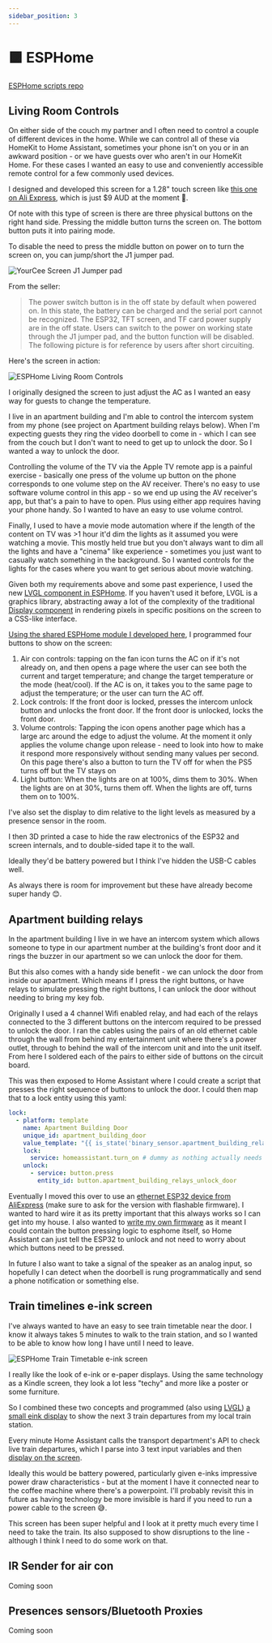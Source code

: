 ```yaml
---
sidebar_position: 3
---
```


# 🟪 ESPHome

[ESPHome scripts repo](https://github.com/Samywamy10/esphome-scripts)

## Living Room Controls
On either side of the couch my partner and I often need to control a couple of different devices in the home. While we can control all of these via HomeKit to Home Assistant, sometimes your phone isn't on you or in an awkward position - or we have guests over who aren't in our HomeKit Home. For these cases I wanted an easy to use and conveniently accessible remote control for a few commonly used devices.

I designed and developed this screen for a 1.28" touch screen like [this one on Ali Express](https://www.aliexpress.com/item/1005005952879057.html?algo_pvid=2f89163d-82d7-43ea-a8b5-50c155c70cc0&algo_exp_id=2f89163d-82d7-43ea-a8b5-50c155c70cc0-0&pdp_npi=4@dis!AUD!19.98!12.39!!!13.38!8.30!@2140d2dc17248511797392848e0db9!12000035566548050!sea!AU!2612975283!X&curPageLogUid=K2GqyHuYsMWy&utparam-url=scene:search%7Cquery_from:), which is just $9 AUD at the moment 🤯.

Of note with this type of screen is there are three physical buttons on the right hand side. Pressing the middle button turns the screen on. The bottom button puts it into pairing mode.

To disable the need to press the middle button on power on to turn the screen on, you can jump/short the J1 jumper pad.

![YourCee Screen J1 Jumper pad](./img/yourcee-screen-j1.jpeg)

From the seller:
> The power switch button is in the off state by default when powered on. In this state, the battery can be charged and the serial port cannot be recognized. The ESP32, TFT screen, and TF card power supply are in the off state. Users can switch to the power on working state through the J1 jumper pad, and the button function will be disabled. The following picture is for reference by users after short circuiting.

Here's the screen in action:

![ESPHome Living Room Controls](./img/esphome-living-room-controls.JPG)

I originally designed the screen to just adjust the AC as I wanted an easy way for guests to change the temperature.

I live in an apartment building and I'm able to control the intercom system from my phone (see project on Apartment building relays below). When I'm expecting guests they ring the video doorbell to come in - which I can see from the couch but I don't want to need to get up to unlock the door. So I wanted a way to unlock the door.

Controlling the volume of the TV via the Apple TV remote app is a painful exercise - basically one press of the volume up button on the phone corresponds to one volume step on the AV receiver. There's no easy to use software volume control in this app - so we end up using the AV receiver's app, but that's a pain to have to open. Plus using either app requires having your phone handy. So I wanted to have an easy to use volume control.

Finally, I used to have a movie mode automation where if the length of the content on TV was >1 hour it'd dim the lights as it assumed you were watching a movie. This mostly held true but you don't always want to dim all the lights and have a "cinema" like experience - sometimes you just want to casually watch something in the background. So I wanted controls for the lights for the cases where you want to get serious about movie watching.

Given both my requirements above and some past experience, I used the new [LVGL component in ESPHome](https://esphome.io/components/lvgl/). If you haven't used it before, LVGL is a graphics library, abstracting away a lot of the complexity of the traditional [Display component](https://esphome.io/components/display/#display-component) in rendering pixels in specific positions on the screen to a CSS-like interface.

[Using the shared ESPHome module I developed here](https://github.com/Samywamy10/esphome-scripts/blob/main/shared_living-room-controls.yaml), I programmed four buttons to show on the screen:
1. Air con controls: tapping on the fan icon turns the AC on if it's not already on, and then opens a page where the user can see both the current and target temperature; and change the target temperature or the mode (heat/cool). If the AC is on, it takes you to the same page to adjust the temperature; or the user can turn the AC off.
2. Lock controls: If the front door is locked, presses the intercom unlock button and unlocks the front door. If the front door is unlocked, locks the front door.
3. Volume controls: Tapping the icon opens another page which has a large arc around the edge to adjust the volume. At the moment it only applies the volume change upon release - need to look into how to make it respond more responsively without sending many values per second. On this page there's also a button to turn the TV off for when the PS5 turns off but the TV stays on
4. Light button: When the lights are on at 100%, dims them to 30%. When the lights are on at 30%, turns them off. When the lights are off, turns them on to 100%.

I've also set the display to dim relative to the light levels as measured by a presence sensor in the room.

I then 3D printed a case to hide the raw electronics of the ESP32 and screen internals, and to double-sided tape it to the wall.

Ideally they'd be battery powered but I think I've hidden the USB-C cables well.

As always there is room for improvement but these have already become super handy 😊.

## Apartment building relays

In the apartment building I live in we have an intercom system which allows someone to type in our apartment number at the building's front door and it rings the buzzer in our apartment so we can unlock the door for them.

But this also comes with a handy side benefit - we can unlock the door from inside our apartment. Which means if I press the right buttons, or have relays to simulate pressing the right buttons, I can unlock the door without needing to bring my key fob.

Originally I used a 4 channel Wifi enabled relay, and had each of the relays connected to the 3 different buttons on the intercom required to be pressed to unlock the door. I ran the cables using the pairs of an old ethernet cable through the wall from behind my entertainment unit where there's a power outlet, through to behind the wall of the intercom unit and into the unit itself. From here I soldered each of the pairs to either side of buttons on the circuit board.

This was then exposed to Home Assistant where I could create a script that presses the right sequence of buttons to unlock the door. I could then map that to a lock entity using this yaml:

```yaml
lock:
  - platform: template
    name: Apartment Building Door
    unique_id: apartment_building_door 
    value_template: "{{ is_state('binary_sensor.apartment_building_relays_is_unlocking', 'off') }}"
    lock:
      service: homeassistant.turn_on # dummy as nothing actually needs to happen here as this is more like a momentary press
    unlock:
      - service: button.press
        entity_id: button.apartment_building_relays_unlock_door
```

Eventually I moved this over to use an [ethernet ESP32 device from AliExpress](https://www.aliexpress.com/item/4000091488766.html?spm=a2g0o.order_list.order_list_main.43.69101802kwi8gN) (make sure to ask for the version with flashable firmware). I wanted to hard wire it as its pretty important that this always works so I can get into my house. I also wanted to [write my own firmware](https://github.com/Samywamy10/esphome-scripts/blob/main/apartment-building-relays.yaml) as it meant I could contain the button pressing logic to esphome itself, so Home Assistant can just tell the ESP32 to unlock and not need to worry about which buttons need to be pressed.

In future I also want to take a signal of the speaker as an analog input, so hopefully I can detect when the doorbell is rung programmatically and send a phone notification or something else. 

## Train timelines e-ink screen

I've always wanted to have an easy to see train timetable near the door. I know it always takes 5 minutes to walk to the train station, and so I wanted to be able to know how long I have until I need to leave.

![ESPHome Train Timetable e-ink screen](./img/esphome-train-timetable.JPG)

I really like the look of e-ink or e-paper displays. Using the same technology as a Kindle screen, they look a lot less "techy" and more like a poster or some furniture.

So I combined these two concepts and programmed (also using [LVGL](https://esphome.io/components/lvgl/)) [a small eink display](https://www.aliexpress.com/item/1005003063164032.html) to show the next 3 train departures from my local train station.

Every minute Home Assistant calls the transport department's API to check live train departures, which I parse into 3 text input variables and then [display on the screen](https://github.com/Samywamy10/esphome-scripts/blob/main/eink.yaml).

Ideally this would be battery powered, particularly given e-inks impressive power draw characteristics - but at the moment I have it connected near to the coffee machine where there's a powerpoint. I'll probably revisit this in future as having technology be more invisible is hard if you need to run a power cable to the screen 😅.

This screen has been super helpful and I look at it pretty much every time I need to take the train. Its also supposed to show disruptions to the line - although I think I need to do some work on that.

## IR Sender for air con

Coming soon

## Presences sensors/Bluetooth Proxies

Coming soon
